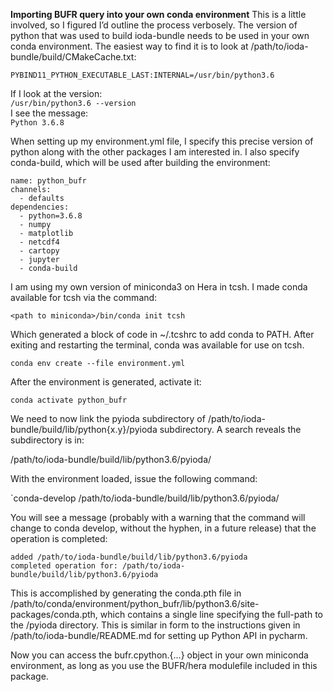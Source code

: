 **Importing BUFR query into your own conda environment**
This is a little involved, so I figured I’d outline the process verbosely. The version of python that was used to build ioda-bundle needs to be used in your own conda environment. The easiest way to find it is to look at /path/to/ioda-bundle/build/CMakeCache.txt:  
  
`PYBIND11_PYTHON_EXECUTABLE_LAST:INTERNAL=/usr/bin/python3.6`  
  
If I look at the version:  
`/usr/bin/python3.6 --version`  
I see the message:  
`Python 3.6.8`  
  
When setting up my environment.yml file, I specify this precise version of python along with the other packages I am interested in. I also specify conda-build, which will be used after building the environment:  
  
`name: python_bufr`  
`channels:`  
`  - defaults`  
`dependencies:`  
`  - python=3.6.8`  
`  - numpy`  
`  - matplotlib`  
`  - netcdf4`  
`  - cartopy`  
`  - jupyter`  
`  - conda-build`  
  
I am using my own version of miniconda3 on Hera in tcsh. I made conda available for tcsh via the command:  
  
`<path to miniconda>/bin/conda init tcsh`  
  
Which generated a block of code in ~/.tcshrc to add conda to PATH. After exiting and restarting the terminal, conda was available for use on tcsh.  
  
`conda env create --file environment.yml`  
  
After the environment is generated, activate it:  
  
`conda activate python_bufr`  
  
We need to now link the pyioda subdirectory of /path/to/ioda-bundle/build/lib/python{x.y}/pyioda subdirectory. A search reveals the subdirectory is in:  
  
/path/to/ioda-bundle/build/lib/python3.6/pyioda/  
  
With the environment loaded, issue the following command:  
  
`conda-develop /path/to/ioda-bundle/build/lib/python3.6/pyioda/  
  
You will see a message (probably with a warning that the command will change to conda develop, without the hyphen, in a future release) that the operation is completed:  
  
`added /path/to/ioda-bundle/build/lib/python3.6/pyioda`  
`completed operation for: /path/to/ioda-bundle/build/lib/python3.6/pyioda`  
  
This is accomplished by generating the conda.pth file in /path/to/conda/environment/python_bufr/lib/python3.6/site-packages/conda.pth, which contains a single line specifying the full-path to the /pyioda directory. This is similar in form to the instructions given in /path/to/ioda-bundle/README.md for setting up Python API in pycharm.  
  
Now you can access the bufr.cpython.{...} object in your own miniconda environment, as long as you use the BUFR/hera modulefile included in this package.  
